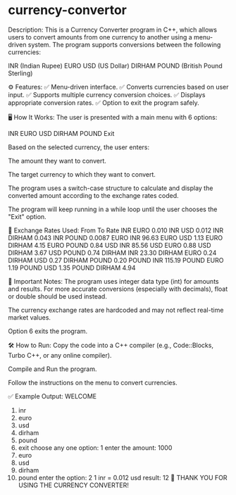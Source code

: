 # currency-convertor

Description:
This is a Currency Converter program in C++, which allows users to convert amounts from one currency to another using a menu-driven system. The program supports conversions between the following currencies:

INR (Indian Rupee)
EURO
USD (US Dollar)
DIRHAM
POUND (British Pound Sterling)

⚙️ Features:
✅ Menu-driven interface.
✅ Converts currencies based on user input.
✅ Supports multiple currency conversion choices.
✅ Displays appropriate conversion rates.
✅ Option to exit the program safely.

🖥️ How It Works:
The user is presented with a main menu with 6 options:

INR
EURO
USD
DIRHAM
POUND
Exit

Based on the selected currency, the user enters:

The amount they want to convert.

The target currency to which they want to convert.

The program uses a switch-case structure to calculate and display the converted amount according to the exchange rates coded.

The program will keep running in a while loop until the user chooses the "Exit" option.

🔢 Exchange Rates Used:
From	To	Rate
INR	EURO	0.010
INR	USD	0.012
INR	DIRHAM	0.043
INR	POUND	0.0087
EURO	INR	96.63
EURO	USD	1.13
EURO	DIRHAM	4.15
EURO	POUND	0.84
USD	INR	85.56
USD	EURO	0.88
USD	DIRHAM	3.67
USD	POUND	0.74
DIRHAM	INR	23.30
DIRHAM	EURO	0.24
DIRHAM	USD	0.27
DIRHAM	POUND	0.20
POUND	INR	115.19
POUND	EURO	1.19
POUND	USD	1.35
POUND	DIRHAM	4.94

🚨 Important Notes:
The program uses integer data type (int) for amounts and results. For more accurate conversions (especially with decimals), float or double should be used instead.

The currency exchange rates are hardcoded and may not reflect real-time market values.

Option 6 exits the program.

🛠️ How to Run:
Copy the code into a C++ compiler (e.g., Code::Blocks, Turbo C++, or any online compiler).

Compile and Run the program.

Follow the instructions on the menu to convert currencies.

✅ Example Output:
WELCOME
1. inr
2. euro
3. usd
4. dirham
5. pound
6. exit
choose any one option: 1
enter the amount: 1000
1. euro
2. usd
3. dirham
4. pound
enter the option: 2
1 inr = 0.012 usd
result: 12
🙏 THANK YOU FOR USING THE CURRENCY CONVERTER!
